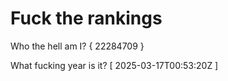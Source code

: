 # Fuck the rankings

Who the hell am I?
{ 22284709 }

What fucking year is it?
[ 2025-03-17T00:53:20Z ]
